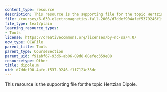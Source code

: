```yaml
---
content_type: resource
description: This resource is the supporting file for the topic Hertzian Dipole.
file: /courses/6-630-electromagnetics-fall-2006/d7ddef904afef5379246f1f7123c33dc_dipole.m
file_type: text/plain
learning_resource_types:
- Tools
license: https://creativecommons.org/licenses/by-nc-sa/4.0/
ocw_type: OCWFile
parent_title: Tools
parent_type: CourseSection
parent_uid: f91abf67-93d6-ab06-09d8-68efec359e08
resourcetype: Other
title: dipole.m
uid: d7ddef90-4afe-f537-9246-f1f7123c33dc
---
```

This resource is the supporting file for the topic Hertzian Dipole.